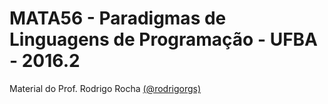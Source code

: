 # MATA56 - Paradigmas de Linguagens de Programação - UFBA - 2016.2

Material do Prof. Rodrigo Rocha [(@rodrigorgs)](github.com/rodrigorgs)
